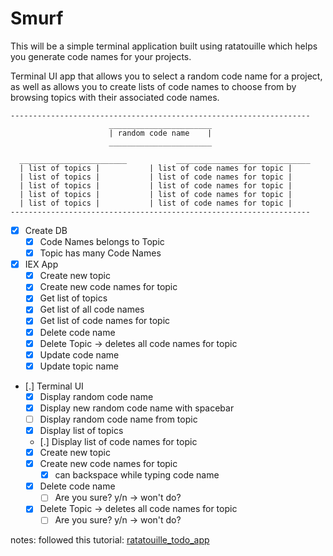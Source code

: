 # Smurf

This will be a simple terminal application built using ratatouille which helps you generate code names for your projects.

Terminal UI app that allows you to select a random code name for a project, as well as allows you to create lists of code names to choose from by browsing topics with their associated code names.

    -------------------------------------------------------------------
                          _______________________
                          | random code name    |
                          _______________________

      ________________________           ______________________________
      | list of topics |           | list of code names for topic |
      | list of topics |           | list of code names for topic |
      | list of topics |           | list of code names for topic |
      | list of topics |           | list of code names for topic |
      | list of topics |           | list of code names for topic |
    -------------------------------------------------------------------

- [X] Create DB
  - [X] Code Names belongs to Topic
  - [X] Topic has many Code Names
- [X] IEX App
  - [X] Create new topic
  - [X] Create new code names for topic
  - [X] Get list of topics
  - [X] Get list of all code names
  - [X] Get list of code names for topic
  - [X] Delete code name
  - [X] Delete Topic -> deletes all code names for topic
  - [X] Update code name
  - [X] Update topic name
- [.] Terminal UI
  - [X] Display random code name
  - [X] Display new random code name with spacebar
  - [ ] Display random code name from topic
  - [X] Display list of topics
  - [.] Display list of code names for topic
  - [X] Create new topic
  - [X] Create new code names for topic
    - [X] can backspace while typing code name
  - [X] Delete code name
    - [ ] Are you sure? y/n -> won't do?
  - [X] Delete Topic -> deletes all code names for topic
    - [ ] Are you sure? y/n -> won't do?

notes:
followed this tutorial: [ ratatouille_todo_app ]( https://dev.to/katafrakt/writing-tui-with-ratatouille-337g )
